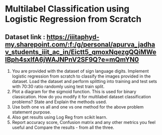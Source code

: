 # Multilabel Classification using Logistic Regression from Scratch

## Dataset link : https://iiitaphyd-my.sharepoint.com/:f:/g/personal/apurva_jadhav_students_iiit_ac_in/Eictt5_qmoxNqezgQQiMWeIBph4sxlfA6jWAJNPnV2SF9Q?e=mQmYN0

1. You are provided with the dataset of sign language digits. Implement logistic regression from scratch to classify the images provided in the dataset. Load the dataset and perform splitting into training and test sets with 70:30 ratio randomly using test train split.
2. Plot a diagram for the sigmoid function. This is used for binary classication. How do you modify it for multilabel dataset classification problems? State and Explain the methods used.
3. Use both one vs all and one vs one method for the above problem statement purpose.
4. Also get results using Log Reg from scikit learn.
5. Report accuracy score, Confusion matrix and any other metrics you feel useful and Compare the results - from all the three.
